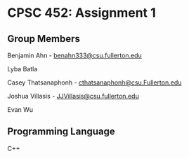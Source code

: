 # CPSC 452: Assignment 1

## Group Members

Benjamin Ahn - benahn333@csu.fullerton.edu

Lyba Batla

Casey Thatsanaphonh - cthatsanaphonh@csu.Fullerton.edu

Joshua Villasis - JJVillasis@csu.fullerton.edu  

Evan Wu

## Programming Language 

C++
